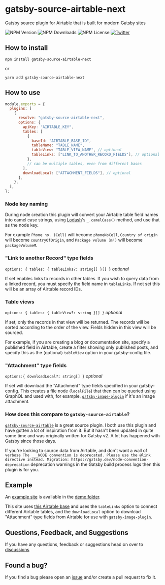 # gatsby-source-airtable-next

Gatsby source plugin for Airtable that is built for modern Gatsby sites

![NPM Version](https://img.shields.io/npm/v/gatsby-source-airtable-next)
![NPM Downloads](https://img.shields.io/npm/dw/gatsby-source-airtable-next)
![NPM License](https://img.shields.io/npm/l/gatsby-source-airtable-next)
[![Twitter](https://img.shields.io/twitter/follow/davidpaulsson.svg?style=social&label=@davidpaulsson)](https://twitter.com/davidpaulsson)

## How to install

`npm install gatsby-source-airtable-next`

or

`yarn add gatsby-source-airtable-next`

## How to use

```js
module.exports = {
  plugins: [
    {
      resolve: "gatsby-source-airtable-next",
      options: {
        apiKey: "AIRTABLE_KEY",
        tables: [
          {
            baseId: "AIRTABLE_BASE_ID",
            tableName: "TABLE_NAME",
            tableView: "TABLE_VIEW_NAME", // optional
            tableLinks: ["LINK_TO_ANOTHER_RECORD_FIELDS"], // optional
          },
          // can be multiple tables, even from different bases
        ],
        downloadLocal: ["ATTACHMENT_FIELDS"], // optional
      },
    },
  ],
};
```

### Node key naming

During node creation this plugin will convert your Airtable table field names into camel case strings, using [Lodash](https://lodash.com/)'s `_.camelCase()` method, and use that as the node key.

For example `Phone no. (Cell)` will become `phoneNoCell`, `Country of origin` will become `countryOfOrigin`, and `Package volume (m³)` will become `packageVolumeM`.

### "Link to another Record" type fields

`options: { tables: { tableLinks?: string[] }[] }` _optional_

If set enables links to records in other tables. If you wish to query data from a linked record, you must specify the field name in `tableLinks`. If not set this will be an array of Airtable record IDs.

### Table views

`options: { tables: { tableView?: string }[] }` _optional_

If set, only the records in that view will be returned. The records will be sorted according to the order of the view. Fields hidden in this view will be sourced.

For example, if you are creating a blog or documentation site, specify a published field in Airtable, create a filter showing only published posts, and specify this as the (optional) `tableView` option in your gatsby-config file.

### "Attachment" type fields

`options:{ downloadLocal?: string[] }` _optional_

If set will download the "Attachment" type fields specified in your gatsby-config. This creates a file node (`localFile`) that then can be queried using GraphQL and used with, for example, [`gatsby-image-plugin`](https://www.gatsbyjs.com/plugins/gatsby-plugin-image/) if it's an image attachment.

### How does this compare to `gatsby-source-airtable`?

[`gatsby-source-airtable`](https://github.com/jbolda/gatsby-source-airtable) is a great source plugin. I both use this plugin and have gotten a lot of inspiration from it. But it hasn't been updated in quite some time and was originally written for Gatsby v2. A lot has happened with Gatsby since those days.

If you're looking to source data from Airtable, and don't want a wall of `verbose The ___NODE convention is deprecated. Please use the @link directive instead. Migration: https://gatsby.dev/node-convention-deprecation` deprecation warnings in the Gatsby build process logs then this plugin is for you.

## Example

An [example site](https://gatsbysourceairtablenext.gatsbyjs.io/) is available in the [demo folder](https://github.com/davidpaulsson/gatsby-source-airtable-next/tree/main/demo).

This site uses [this Airtable base](https://airtable.com/shryTi3YWlgndB88I) and uses the `tableLinks` option to connect different Airtable tables, and the `downloadLocal` option to download "Attachment" type fields from Airtable for use with [`gatsby-image-plugin`](https://www.gatsbyjs.com/plugins/gatsby-plugin-image/).

## Questions, Feedback, and Suggestions

If you have any questions, feedback or suggestions head on over to [discussions](https://github.com/davidpaulsson/gatsby-source-airtable-next/discussions).

## Found a bug?

If you find a bug please open an [issue](https://github.com/davidpaulsson/gatsby-source-airtable-next/issues) and/or create a pull request to fix it.
